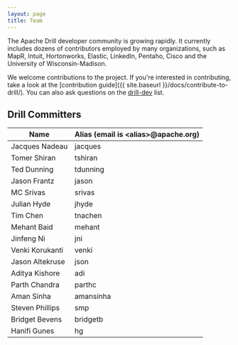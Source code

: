 ```yaml
---
layout: page
title: Team
---
```

The Apache Drill developer community is growing rapidly. It currently includes dozens of contributors employed by many organizations, such as MapR, Intuit, Hortonworks, Elastic, LinkedIn, Pentaho, Cisco and the University of Wisconsin-Madison.

We welcome contributions to the project. If you're interested in contributing, take a look at the [contribution guide]({{ site.baseurl }}/docs/contribute-to-drill/). You can also ask questions on the [drill-dev](mailto:dev@drill.apache.org) list.

## Drill Committers

| Name | Alias (email is &lt;alias&gt;@apache.org) |
|------|-------|
| Jacques Nadeau | jacques |
| Tomer Shiran | tshiran |
| Ted Dunning | tdunning |
| Jason Frantz | jason |
| MC Srivas | srivas |
| Julian Hyde | jhyde |
| Tim Chen | tnachen |
| Mehant Baid | mehant |
| Jinfeng Ni | jni |
| Venki Korukanti | venki |
| Jason Altekruse | json |
| Aditya Kishore | adi |
| Parth Chandra | parthc |
| Aman Sinha | amansinha |
| Steven Phillips | smp |
| Bridget Bevens | bridgetb |
| Hanifi Gunes | hg |
